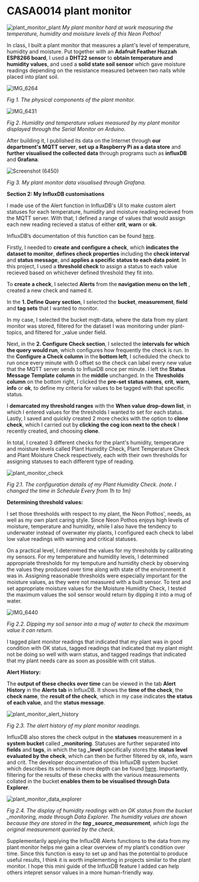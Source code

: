# CASA0014 plant monitor
![plant_monitor_plant](https://user-images.githubusercontent.com/114293506/202556328-1c4f46d6-7229-4888-9b41-f8c6ace075a2.jpg)
<em>My plant monitor hard at work measuring the temperature, humidity and moisture levels of this Neon Pothos! </em>

<p>In class, I built a plant monitor that measures a plant's level of temperature, humidity and moisture.
Put together with an <strong>Adafruit Feather Huzzah ESP8266 board</strong>, I used a <strong>DHT22 sensor</strong> to <strong>obtain temperature and humidity values</strong>, and used a <strong>solid state soil sensor</strong> which gave moisture readings depending on the resistance measured between two nails while placed into plant soil.</p>

![IMG_6264](https://user-images.githubusercontent.com/114293506/203841857-ce981111-1a9a-4993-b9d5-6fbb8f1db345.jpg)
<p><em>Fig 1. The physical components of the plant monitor.</em></p>

![IMG_6431](https://user-images.githubusercontent.com/114293506/203842763-34f07fa2-3131-46d1-a328-cb0ecae260e7.jpg)
<p><em> Fig 2. Humidity and temperature values measured by my plant monitor displayed through the Serial Monitor on Arduino.</em></p>

<p>After building it, I published its data on the Internet through <strong>our department's MQTT server</strong>, <strong>set up a Raspberry Pi as a data store</strong> and <strong>further visualised the collected data</strong> through programs such as <strong>influxDB</strong> and <strong>Grafana</strong>.</p>

![Screenshot (6450)](https://user-images.githubusercontent.com/114293506/203842417-d9e5b67c-db51-4209-bd40-6333b4e74ed6.png)
<p><em>Fig 3. My plant monitor data visualised through Grafana.</p></em>

<p><strong>Section 2: My InfluxDB customisations</strong></p>
<p>I made use of the Alert function in InfluxDB's UI to make custom alert statuses for each temperature, humidity and moisture reading recieved from the MQTT server. With that, I defined a range of values that would assign each new reading recieved a status of either <strong>crit</strong>, <strong>warn</strong> or <strong>ok</strong>.</p>

InfluxDB’s documentation of this function can be found [here](https://docs.influxdata.com/influxdb/cloud/monitor-alert/checks/create/).

<p>Firstly, I needed to <strong>create and configure a check</strong>, which <strong>indicates the dataset to monitor</strong>, <strong>defines check properties</strong> including the<strong> check interval </strong>and <strong>status message</strong>, and <strong>applies a specific status to each data point</strong>. In this project, I used a <strong>threshold check</strong> to assign a status to each value recieved based on whichever defined threshold they fit into. </p>

<p>To <strong>create a check</strong>, I selected <strong>Alerts</strong> from the <strong>navigation menu on the left</strong> , created a new check and named it.</p>

<p>In the <strong>1. Define Query section</strong>, I selected the <strong>bucket</strong>, <strong>measurement</strong>, <strong>field</strong> and <strong>tag sets</strong> that I wanted to monitor.</p>

<p> In my case, I selected the bucket mqtt-data, where the data from my plant monitor was stored, filtered for the dataset I was monitoring under plant-topics, and filtered for _value under field. </p>

<p>Next, in the <strong>2. Configure Check section</strong>, I selected the <strong>intervals for which the query would run</strong>, which configures how frequently the check is run. In the <strong>Configure a Check column</strong> in the<strong> bottom left</strong>, I scheduled the check to run once every minute with 0 offset so the check can label every new value that the MQTT server sends to InfluxDB once per minute. I left the <strong>Status Message Template column</strong> in the<strong> middle</strong> unchanged. In the <strong>Thresholds column</strong> on the bottom right, I clicked the <strong>pre-set status names</strong>, <strong>crit</strong>, <strong>warn</strong>, <strong>info</strong> or <strong>ok</strong>, to define my criteria for values to be tagged with that specific status.</p>

<p>I <strong>demarcated my threshold ranges</strong> with the <strong>When value drop-down list</strong>, in which I entered values for the thresholds I wanted to set for each status. Lastly, I saved and quickly created 2 more checks with the option to <strong>clone check</strong>, which I carried out by<strong> clicking the cog icon next to the check</strong> I recently created, and choosing <strong>clone</strong>.</p>

<p>In total, I created 3 different checks for the plant's humidity, temperature and moisture levels called Plant Humidity Check, Plant Temperature Check and Plant Moisture Check respectively, each with their own thresholds for assigning statuses to each different type of reading.</p>

![plant_monitor_check](https://user-images.githubusercontent.com/114293506/202552517-3c6e8165-0340-4b48-b6f7-4b193769b19c.png)
<p> <em>Fig 2.1. The configuration details of my Plant Humidity Check. (note. I changed the time in Schedule Every from 1h to 1m) </em></p>

<p><strong>Determining threshold values:</p></strong>
<p>I set those thresholds with respect to my plant, the Neon Pothos', needs, as well as my own plant caring style. Since Neon Pothos enjoys high levels of moisture, temperature and humidity, while I also  have the tendency to underwater instead of overwater my plants,  I configured each check to label low value readings with warning and critical statuses. 
  
<p>On a practical level, I determined the values for my thresholds by calibrating my sensors. For my temperature and humidity levels, I determined appropriate thresholds for my temputure and humidity check by observing the values they produced over time along with state of the environment it was in. Assigning reasonable thresholds were especially important for the moisture values, as they were not measured with a built sensor. To test and set appropriate moisture values for the Moisture Humidity Check, I tested the maximum values the soil sensor would return by dipping it into a mug of water. </p>

![IMG_6440](https://user-images.githubusercontent.com/114293506/203839464-7731e03f-3717-46d8-a5bd-c4126a9a0609.jpg)
<p><em>Fig 2.2. Dipping my soil sensor into a mug of water to check the maximum value it can return.</em></p>
  
I tagged plant monitor readings that indicated that my plant was in good condition with OK status, tagged readings that indicated that my plant might not be doing so well with warn status, and tagged readings that indicated that my plant needs care as soon as possible with crit status. </p>

<p><strong>Alert History:</p></strong>
<p>The<strong> output of these checks over time</strong> can be viewed in the tab <strong>Alert History</strong> in the <strong>Alerts tab</strong> in InfluxDB. It shows the <strong>time of the check</strong>, the <strong>check name</strong>, the <strong>result of the check</strong>, which in my case indicates <strong>the status of each value</strong>, and the <strong>status message</strong>.</p>

![plant_monitor_alert_history](https://user-images.githubusercontent.com/114293506/202552429-b300ff69-b759-45b9-ac7b-3d4b7917d1ae.png)
<p><em>Fig 2.3. The alert history of my plant monitor readings.</em></p>

InfluxDB also stores the check output in the <strong>statuses</strong> measurement in a <strong>system bucket</strong> called <strong>_monitoring</strong>. Statuses are further separated into <strong>fields</strong> and <strong>tags</strong>, in which the tag <strong>_level</strong> specifically stores the <strong>status level evaluated by the check</strong>, which can then be further filtered by ok, info, warn and crit. The developer documentation of this InfluxDB system bucket which describes its schema in more depth can be found [here](https://docs.influxdata.com/influxdb/cloud/reference/internals/system-buckets/). 
Importantly, filtering for the results of these checks with the various measurements collated in the bucket<strong> enables them to be visualised through Data Explorer</strong>.

![plant_monitor_data_explorer](https://user-images.githubusercontent.com/114293506/202552381-738fcb3f-2f4a-4b7e-a6a3-c1d18c0c8075.png)
<p><em>Fig 2.4. The display of humidity readings with an OK status from the bucket _monitoring, made through Data Explorer. The humidity values are shown because they are stored in the <strong>tag _source_measurement</strong>, which logs the original measurement queried by the check.</em></p>

<p>Supplementarily applying the InfluxDB Alerts functions to the data from my plant monitor helps me gain a clear overview of my plant’s condition over time. Since this function is easy to set up and has the potential to produce useful results, I think it is worth implementing in projects similar to the plant monitor. I hope this mini guide of the InfluxDB feature I added can help others intepret sensor values in a more human-friendly way.</p>

